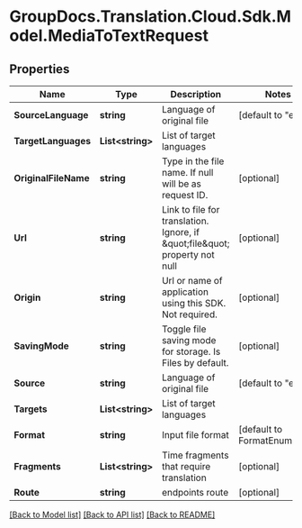 # GroupDocs.Translation.Cloud.Sdk.Model.MediaToTextRequest

## Properties

Name | Type | Description | Notes
------------ | ------------- | ------------- | -------------
**SourceLanguage** | **string** | Language of original file | [default to "en"]
**TargetLanguages** | **List&lt;string&gt;** | List of target languages | 
**OriginalFileName** | **string** | Type in the file name. If null will be as request ID. | [optional] 
**Url** | **string** | Link to file for translation. Ignore, if \&quot;file\&quot; property not null | [optional] 
**Origin** | **string** | Url or name of application using this SDK. Not required. | [optional] 
**SavingMode** | **string** | Toggle file saving mode for storage.  Is Files by default. | [optional] 
**Source** | **string** | Language of original file | [default to "en"]
**Targets** | **List&lt;string&gt;** | List of target languages | 
**Format** | **string** | Input file format | [default to FormatEnum.Mp3]
**Fragments** | **List&lt;string&gt;** | Time fragments that require translation | [optional] 
**Route** | **string** | endpoints route | [optional] 

[[Back to Model list]](../README.md#documentation-for-models) [[Back to API list]](../README.md#documentation-for-api-endpoints) [[Back to README]](../README.md)

